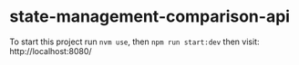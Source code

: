 # state-management-comparison-api

To start this project run `nvm use`, then `npm run start:dev` then visit: http://localhost:8080/
